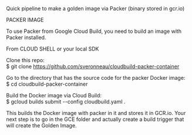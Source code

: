 Quick pipeline to make a golden image via Packer (binary stored in gcr.io)

PACKER IMAGE

To use Packer from Google Cloud Build, you need to build an image with Packer installed.

From CLOUD SHELL or your local SDK

Clone this repo:<br>
$ git clone https://github.com/sveronneau/cloudbuild-packer-container

Go to the directory that has the source code for the packer Docker image:<br>
$ cd cloudbuild-packer-container

Build the Docker image via Cloud Build:<br>
$ gcloud builds submit --config cloudbuild.yaml .

This builds the Docker image with packer in it and stores it in GCR.io. Your next step is to go in the GCE folder and actually create a build trigger that will create the Golden Image.
